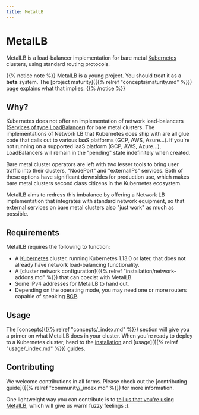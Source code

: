 ```yaml
---
title: MetalLB
---
```


# MetalLB

MetalLB is a load-balancer implementation for bare
metal [Kubernetes](https://kubernetes.io) clusters, using standard
routing protocols.

{{% notice note %}}
MetalLB is a young project. You should treat it as a **beta** system.
The [project maturity]({{% relref "concepts/maturity.md" %}}) page
explains what that implies.
{{% /notice %}}

## Why?

Kubernetes does not offer an implementation of network load-balancers
([Services of type LoadBalancer](https://kubernetes.io/docs/tasks/access-application-cluster/create-external-load-balancer/))
for bare metal clusters. The implementations of Network LB that
Kubernetes does ship with are all glue code that calls out to various
IaaS platforms (GCP, AWS, Azure...). If you're not running on a
supported IaaS platform (GCP, AWS, Azure...), LoadBalancers will
remain in the "pending" state indefinitely when created.

Bare metal cluster operators are left with two lesser tools to bring
user traffic into their clusters, "NodePort" and "externalIPs"
services. Both of these options have significant downsides for
production use, which makes bare metal clusters second class citizens
in the Kubernetes ecosystem.

MetalLB aims to redress this imbalance by offering a Network LB
implementation that integrates with standard network equipment, so
that external services on bare metal clusters also "just work" as much
as possible.

## Requirements

MetalLB requires the following to function:

- A [Kubernetes](https://kubernetes.io) cluster, running Kubernetes
  1.13.0 or later, that does not already have network load-balancing
  functionality.
- A
  [cluster network configuration]({{% relref "installation/network-addons.md" %}}) that
  can coexist with MetalLB.
- Some IPv4 addresses for MetalLB to hand out.
- Depending on the operating mode, you may need one or more routers
  capable of
  speaking
  [BGP](https://en.wikipedia.org/wiki/Border_Gateway_Protocol).

## Usage

The [concepts]({{% relref "concepts/_index.md" %}}) section will give
you a primer on what MetalLB does in your cluster. When you're ready
to deploy to a Kubernetes cluster, head to the
[installation](/installation/) and [usage]({{% relref
"usage/_index.md" %}}) guides.

## Contributing

We welcome contributions in all forms. Please check out
the [contributing guide]({{% relref "community/_index.md" %}}) for more
information.

One lightweight way you can contribute is
to
[tell us that you're using MetalLB](https://github.com/google/metallb/issues/5),
which will give us warm fuzzy feelings :).
